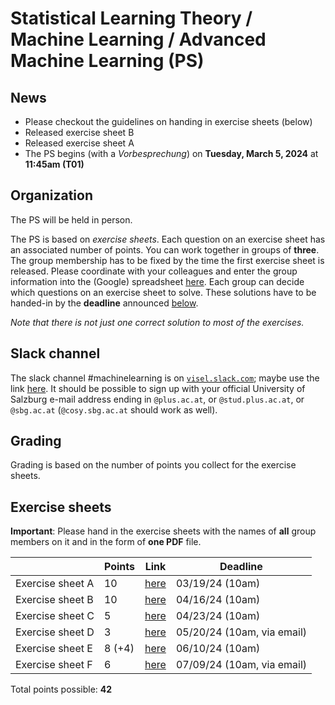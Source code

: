 # Statistical Learning Theory / Machine Learning / Advanced Machine Learning (PS)

## News

- Please checkout the guidelines on handing in exercise sheets (below)
- Released exercise sheet B 
- Released exercise sheet A
- The PS begins (with a *Vorbesprechung*) on **Tuesday, March 5, 2024** at **11:45am (T01)**

## Organization

The PS will be held in person.

The PS is based on *exercise sheets*. Each question on an exercise sheet has an associated number of points. You can work together in groups of **three**. The group membership has to be fixed by the time the first exercise sheet is released. Please coordinate with your colleagues and enter the group information into the (Google) spreadsheet [here](https://docs.google.com/spreadsheets/d/1PRRZy7s-641of-0GXz5cncmmDaYmhUjWRPlnfARAomI/edit?usp=sharing). Each group can decide which questions on an exercise sheet to solve. These solutions have to be handed-in by the **deadline** announced [below](#Exercise-sheets).

*Note that there is not just one correct solution to most of the exercises.*

## Slack channel

The slack channel #machinelearning is on [`visel.slack.com`](https://visel.slack.com); maybe use the link [here](https://join.slack.com/t/visel/signup). It should be possible to sign up with your official University of Salzburg e-mail address ending in `@plus.ac.at`, or `@stud.plus.ac.at`, or `@sbg.ac.at` (`@cosy.sbg.ac.at` should work as well).


## Grading

Grading is based on the number of points you collect for the exercise sheets.  

## Exercise sheets

**Important**: Please hand in the exercise sheets with the names of **all** group members on it and in the form 
of **one PDF** file.

| | **Points** | **Link** | **Deadline** |
|---|---|---|---|
| Exercise sheet A  |  10       | [here](exA.pdf) | 03/19/24 (10am)| 
| Exercise sheet B  |  10       | [here](exB.pdf) | 04/16/24 (10am)| 
| Exercise sheet C  |   5       | [here](exC.pdf) | 04/23/24 (10am) | 
| Exercise sheet D  |   3       | [here](exD.pdf) | 05/20/24 (10am, via email) | 
| Exercise sheet E  |   8 (+4)  | [here](exE.pdf) | 06/10/24 (10am) | 
| Exercise sheet F  |   6       | [here](exF.pdf) | 07/09/24 (10am, via email) |

Total points possible: **42**
